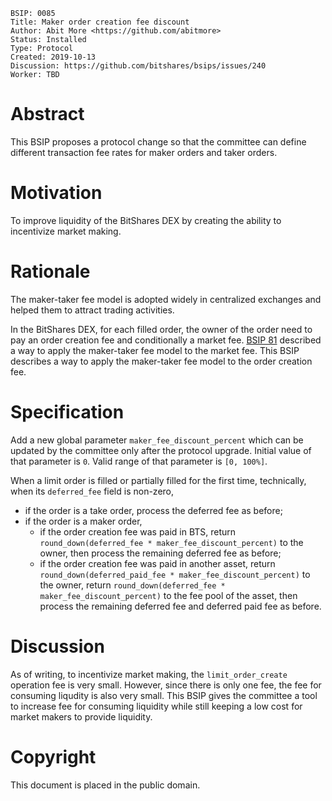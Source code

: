     BSIP: 0085
    Title: Maker order creation fee discount
    Author: Abit More <https://github.com/abitmore>
    Status: Installed
    Type: Protocol
    Created: 2019-10-13
    Discussion: https://github.com/bitshares/bsips/issues/240
    Worker: TBD

# Abstract

This BSIP proposes a protocol change so that the committee can define
different transaction fee rates for maker orders and taker orders.

# Motivation

To improve liquidity of the BitShares DEX by creating the ability to incentivize market making.

# Rationale

The maker-taker fee model is adopted widely in centralized exchanges and
helped them to attract trading activities.

In the BitShares DEX, for each filled order, the owner of the order need to
pay an order creation fee and conditionally a market fee.
[BSIP 81](bsip-0081.md) described
a way to apply the maker-taker fee model to the market fee. This BSIP
describes a way to apply the maker-taker fee model to the order creation fee.

# Specification

Add a new global parameter `maker_fee_discount_percent` which can
be updated by the committee only after the protocol upgrade.
Initial value of that parameter is `0`.
Valid range of that parameter is `[0, 100%]`.

When a limit order is filled or partially filled for the first time,
technically, when its `deferred_fee` field is non-zero,
* if the order is a take order, process the deferred fee as before;
* if the order is a maker order, 
  * if the order creation fee was paid in BTS, return
  `round_down(deferred_fee * maker_fee_discount_percent)` to the owner,
  then process the remaining deferred fee as before;
  * if the order creation fee was paid in another asset, return
  `round_down(deferred_paid_fee * maker_fee_discount_percent)`
  to the owner, return
  `round_down(deferred_fee * maker_fee_discount_percent)` to
  the fee pool of the asset, then process the remaining deferred fee
  and deferred paid fee as before.

# Discussion

As of writing, to incentivize market making, the `limit_order_create`
operation fee is very small. However, since there is only one fee,
the fee for consuming liqudity is also very small.
This BSIP gives the committee a tool to increase fee for consuming
liquidity while still keeping a low cost for market makers to provide
liquidity.

# Copyright
This document is placed in the public domain.
